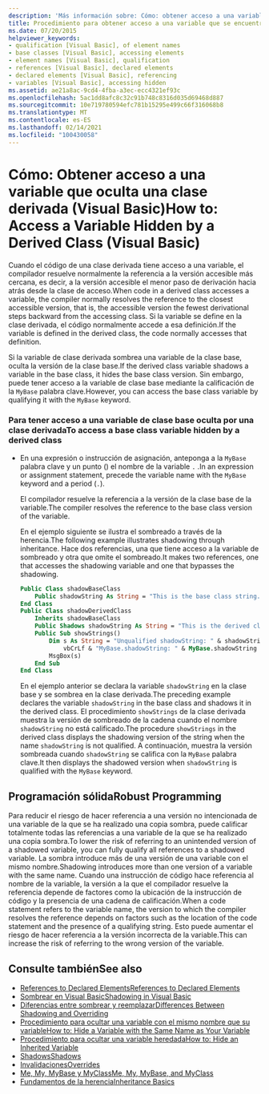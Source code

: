 ```yaml
---
description: 'Más información sobre: Cómo: obtener acceso a una variable oculta por una clase derivada (Visual Basic)'
title: Procedimiento para obtener acceso a una variable que se encuentra oculta por una clase derivada
ms.date: 07/20/2015
helpviewer_keywords:
- qualification [Visual Basic], of element names
- base classes [Visual Basic], accessing elements
- element names [Visual Basic], qualification
- references [Visual Basic], declared elements
- declared elements [Visual Basic], referencing
- variables [Visual Basic], accessing hidden
ms.assetid: ae21a8ac-9cd4-4fba-a3ec-ecc4321ef93c
ms.openlocfilehash: 5ac1dd8afc8c32c91b748c8316d035d69468d887
ms.sourcegitcommit: 10e719780594efc781b15295e499c66f316068b8
ms.translationtype: MT
ms.contentlocale: es-ES
ms.lasthandoff: 02/14/2021
ms.locfileid: "100430058"
---
```

# <a name="how-to-access-a-variable-hidden-by-a-derived-class-visual-basic"></a><span data-ttu-id="b3419-103">Cómo: Obtener acceso a una variable que oculta una clase derivada (Visual Basic)</span><span class="sxs-lookup"><span data-stu-id="b3419-103">How to: Access a Variable Hidden by a Derived Class (Visual Basic)</span></span>

<span data-ttu-id="b3419-104">Cuando el código de una clase derivada tiene acceso a una variable, el compilador resuelve normalmente la referencia a la versión accesible más cercana, es decir, a la versión accesible el menor paso de derivación hacia atrás desde la clase de acceso.</span><span class="sxs-lookup"><span data-stu-id="b3419-104">When code in a derived class accesses a variable, the compiler normally resolves the reference to the closest accessible version, that is, the accessible version the fewest derivational steps backward from the accessing class.</span></span> <span data-ttu-id="b3419-105">Si la variable se define en la clase derivada, el código normalmente accede a esa definición.</span><span class="sxs-lookup"><span data-stu-id="b3419-105">If the variable is defined in the derived class, the code normally accesses that definition.</span></span>

<span data-ttu-id="b3419-106">Si la variable de clase derivada sombrea una variable de la clase base, oculta la versión de la clase base.</span><span class="sxs-lookup"><span data-stu-id="b3419-106">If the derived class variable shadows a variable in the base class, it hides the base class version.</span></span> <span data-ttu-id="b3419-107">Sin embargo, puede tener acceso a la variable de clase base mediante la calificación de la `MyBase` palabra clave.</span><span class="sxs-lookup"><span data-stu-id="b3419-107">However, you can access the base class variable by qualifying it with the `MyBase` keyword.</span></span>

### <a name="to-access-a-base-class-variable-hidden-by-a-derived-class"></a><span data-ttu-id="b3419-108">Para tener acceso a una variable de clase base oculta por una clase derivada</span><span class="sxs-lookup"><span data-stu-id="b3419-108">To access a base class variable hidden by a derived class</span></span>

- <span data-ttu-id="b3419-109">En una expresión o instrucción de asignación, anteponga a la `MyBase` palabra clave y un punto () el nombre de la variable `.` .</span><span class="sxs-lookup"><span data-stu-id="b3419-109">In an expression or assignment statement, precede the variable name with the `MyBase` keyword and a period (`.`).</span></span>

    <span data-ttu-id="b3419-110">El compilador resuelve la referencia a la versión de la clase base de la variable.</span><span class="sxs-lookup"><span data-stu-id="b3419-110">The compiler resolves the reference to the base class version of the variable.</span></span>

    <span data-ttu-id="b3419-111">En el ejemplo siguiente se ilustra el sombreado a través de la herencia.</span><span class="sxs-lookup"><span data-stu-id="b3419-111">The following example illustrates shadowing through inheritance.</span></span> <span data-ttu-id="b3419-112">Hace dos referencias, una que tiene acceso a la variable de sombreado y otra que omite el sombreado.</span><span class="sxs-lookup"><span data-stu-id="b3419-112">It makes two references, one that accesses the shadowing variable and one that bypasses the shadowing.</span></span>

    ```vb
    Public Class shadowBaseClass
        Public shadowString As String = "This is the base class string."
    End Class
    Public Class shadowDerivedClass
        Inherits shadowBaseClass
        Public Shadows shadowString As String = "This is the derived class string."
        Public Sub showStrings()
            Dim s As String = "Unqualified shadowString: " & shadowString &
                vbCrLf & "MyBase.shadowString: " & MyBase.shadowString
            MsgBox(s)
        End Sub
    End Class
    ```

    <span data-ttu-id="b3419-113">En el ejemplo anterior se declara la variable `shadowString` en la clase base y se sombrea en la clase derivada.</span><span class="sxs-lookup"><span data-stu-id="b3419-113">The preceding example declares the variable `shadowString` in the base class and shadows it in the derived class.</span></span> <span data-ttu-id="b3419-114">El procedimiento `showStrings` de la clase derivada muestra la versión de sombreado de la cadena cuando el nombre `shadowString` no está calificado.</span><span class="sxs-lookup"><span data-stu-id="b3419-114">The procedure `showStrings` in the derived class displays the shadowing version of the string when the name `shadowString` is not qualified.</span></span> <span data-ttu-id="b3419-115">A continuación, muestra la versión sombreada cuando `shadowString` se califica con la `MyBase`  palabra clave.</span><span class="sxs-lookup"><span data-stu-id="b3419-115">It then displays the shadowed version when `shadowString` is qualified with the `MyBase`  keyword.</span></span>

## <a name="robust-programming"></a><span data-ttu-id="b3419-116">Programación sólida</span><span class="sxs-lookup"><span data-stu-id="b3419-116">Robust Programming</span></span>

<span data-ttu-id="b3419-117">Para reducir el riesgo de hacer referencia a una versión no intencionada de una variable de la que se ha realizado una copia sombra, puede calificar totalmente todas las referencias a una variable de la que se ha realizado una copia sombra.</span><span class="sxs-lookup"><span data-stu-id="b3419-117">To lower the risk of referring to an unintended version of a shadowed variable, you can fully qualify all references to a shadowed variable.</span></span> <span data-ttu-id="b3419-118">La sombra introduce más de una versión de una variable con el mismo nombre.</span><span class="sxs-lookup"><span data-stu-id="b3419-118">Shadowing introduces more than one version of a variable with the same name.</span></span> <span data-ttu-id="b3419-119">Cuando una instrucción de código hace referencia al nombre de la variable, la versión a la que el compilador resuelve la referencia depende de factores como la ubicación de la instrucción de código y la presencia de una cadena de calificación.</span><span class="sxs-lookup"><span data-stu-id="b3419-119">When a code statement refers to the variable name, the version to which the compiler resolves the reference depends on factors such as the location of the code statement and the presence of a qualifying string.</span></span> <span data-ttu-id="b3419-120">Esto puede aumentar el riesgo de hacer referencia a la versión incorrecta de la variable.</span><span class="sxs-lookup"><span data-stu-id="b3419-120">This can increase the risk of referring to the wrong version of the variable.</span></span>

## <a name="see-also"></a><span data-ttu-id="b3419-121">Consulte también</span><span class="sxs-lookup"><span data-stu-id="b3419-121">See also</span></span>

- [<span data-ttu-id="b3419-122">References to Declared Elements</span><span class="sxs-lookup"><span data-stu-id="b3419-122">References to Declared Elements</span></span>](references-to-declared-elements.md)
- [<span data-ttu-id="b3419-123">Sombrear en Visual Basic</span><span class="sxs-lookup"><span data-stu-id="b3419-123">Shadowing in Visual Basic</span></span>](shadowing.md)
- [<span data-ttu-id="b3419-124">Diferencias entre sombrear y reemplazar</span><span class="sxs-lookup"><span data-stu-id="b3419-124">Differences Between Shadowing and Overriding</span></span>](differences-between-shadowing-and-overriding.md)
- [<span data-ttu-id="b3419-125">Procedimiento para ocultar una variable con el mismo nombre que su variable</span><span class="sxs-lookup"><span data-stu-id="b3419-125">How to: Hide a Variable with the Same Name as Your Variable</span></span>](how-to-hide-a-variable-with-the-same-name-as-your-variable.md)
- [<span data-ttu-id="b3419-126">Procedimiento para ocultar una variable heredada</span><span class="sxs-lookup"><span data-stu-id="b3419-126">How to: Hide an Inherited Variable</span></span>](how-to-hide-an-inherited-variable.md)
- [<span data-ttu-id="b3419-127">Shadows</span><span class="sxs-lookup"><span data-stu-id="b3419-127">Shadows</span></span>](../../../language-reference/modifiers/shadows.md)
- [<span data-ttu-id="b3419-128">Invalidaciones</span><span class="sxs-lookup"><span data-stu-id="b3419-128">Overrides</span></span>](../../../language-reference/modifiers/overrides.md)
- [<span data-ttu-id="b3419-129">Me, My, MyBase y MyClass</span><span class="sxs-lookup"><span data-stu-id="b3419-129">Me, My, MyBase, and MyClass</span></span>](../../program-structure/me-my-mybase-and-myclass.md)
- [<span data-ttu-id="b3419-130">Fundamentos de la herencia</span><span class="sxs-lookup"><span data-stu-id="b3419-130">Inheritance Basics</span></span>](../objects-and-classes/inheritance-basics.md)
